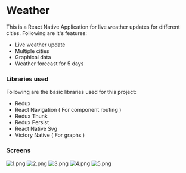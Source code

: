 # Weather
 This is a React Native Application for live weather updates for different cities. Following are it's features:
 - Live weather update
 - Multiple cities 
 - Graphical data
 - Weather forecast for 5 days


 ### Libraries used
 Following are the basic libraries used for this project:
 - Redux
 - React Navigation ( For component routing )
 - Redux Thunk
 - Redux Persist
 - React Native Svg
 - Victory Native ( For graphs )

 ### Screens
 ![1.png](https://raw.github.com/aswin711/Weather-App/tree/master/utils/img/screen_shots/1.png)
 ![2.png](https://github.com/aswin711/Weather-App/tree/master/utils/img/screen_shots/2.png)
 ![3.png](https://github.com/aswin711/Weather-App/tree/master/utils/img/screen_shots/3.png)
 ![4.png](https://github.com/aswin711/Weather-App/tree/master/utils/img/screen_shots/4.png)
  ![5.png](https://github.com/aswin711/Weather-App/tree/master/utils/img/screen_shots/5.png)